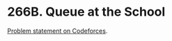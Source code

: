 # 266B. Queue at the School

[Problem statement on Codeforces](https://codeforces.com/problemset/problem/266/B?locale=en).